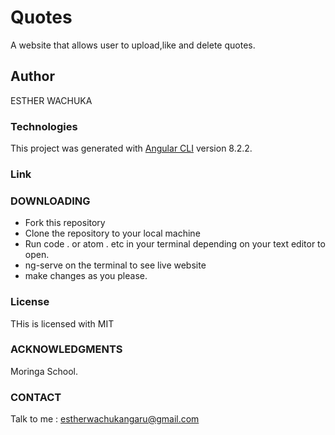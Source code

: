 # Quotes
A website that allows user to upload,like and  delete quotes.

## Author
ESTHER WACHUKA

### Technologies

This project was generated with [Angular CLI](https://github.com/angular/angular-cli) version 8.2.2.

### Link

### DOWNLOADING

* Fork this repository
* Clone the repository to your local machine
* Run code . or atom . etc  in your terminal depending on your text editor to open.
* ng-serve on the terminal to see live website
* make changes as you please.

### License
THis is licensed with MIT

### ACKNOWLEDGMENTS
 Moringa School.
 
 
### CONTACT

Talk to me : estherwachukangaru@gmail.com
